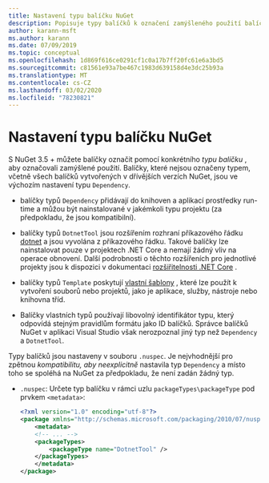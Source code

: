 ```yaml
---
title: Nastavení typu balíčku NuGet
description: Popisuje typy balíčků k označení zamýšleného použití balíčku.
author: karann-msft
ms.author: karann
ms.date: 07/09/2019
ms.topic: conceptual
ms.openlocfilehash: 1d869f616ce0291cf1c0a17b7ff20fc61e6a3bd5
ms.sourcegitcommit: c81561e93a7be467c1983d639158d4e3dc25b93a
ms.translationtype: MT
ms.contentlocale: cs-CZ
ms.lasthandoff: 03/02/2020
ms.locfileid: "78230821"
---
```

# <a name="set-a-nuget-package-type"></a>Nastavení typu balíčku NuGet

S NuGet 3.5 + můžete balíčky označit pomocí konkrétního *typu balíčku* , aby označovali zamýšlené použití. Balíčky, které nejsou označeny typem, včetně všech balíčků vytvořených v dřívějších verzích NuGet, jsou ve výchozím nastavení typu `Dependency`.

- balíčky typů `Dependency` přidávají do knihoven a aplikací prostředky run-time a můžou být nainstalované v jakémkoli typu projektu (za předpokladu, že jsou kompatibilní).

- balíčky typů `DotnetTool` jsou rozšířením rozhraní příkazového řádku [dotnet](/dotnet/articles/core/tools/index) a jsou vyvolána z příkazového řádku. Takové balíčky lze nainstalovat pouze v projektech .NET Core a nemají žádný vliv na operace obnovení. Další podrobnosti o těchto rozšířeních pro jednotlivé projekty jsou k dispozici v dokumentaci [rozšiřitelnosti .NET Core](/dotnet/articles/core/tools/extensibility#per-project-based-extensibility) .

- balíčky typů `Template` poskytují [vlastní šablony](/dotnet/core/tools/custom-templates) , které lze použít k vytvoření souborů nebo projektů, jako je aplikace, služby, nástroje nebo knihovna tříd.

- Balíčky vlastních typů používají libovolný identifikátor typu, který odpovídá stejným pravidlům formátu jako ID balíčků. Správce balíčků NuGet v aplikaci Visual Studio však nerozpoznal jiný typ než `Dependency` a `DotnetTool`.

Typy balíčků jsou nastaveny v souboru `.nuspec`. Je nejvhodnější pro zpětnou *kompatibilitu, aby neexplicitně* nastavila typ `Dependency` a místo toho se spoléhá na NuGet za předpokladu, že není zadán žádný typ.

- `.nuspec`: Určete typ balíčku v rámci uzlu `packageTypes\packageType` pod prvkem `<metadata>`:

    ```xml
    <?xml version="1.0" encoding="utf-8"?>
    <package xmlns="http://schemas.microsoft.com/packaging/2010/07/nuspec.xsd">
        <metadata>
        <!-- ... -->
        <packageTypes>
            <packageType name="DotnetTool" />
        </packageTypes>
        </metadata>
    </package>
    ```
